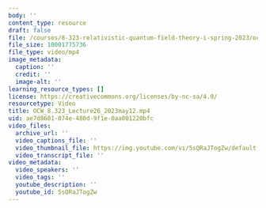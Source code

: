 ```yaml
---
body: ''
content_type: resource
draft: false
file: /courses/8-323-relativistic-quantum-field-theory-i-spring-2023/ocw_8323_lecture26_2023may12_360p_16_9.mp4
file_size: 10001775736
file_type: video/mp4
image_metadata:
  caption: ''
  credit: ''
  image-alt: ''
learning_resource_types: []
license: https://creativecommons.org/licenses/by-nc-sa/4.0/
resourcetype: Video
title: OCW_8.323_Lecture26_2023may12.mp4
uid: ae7d8601-074e-480d-9f1e-0aa001220bfc
video_files:
  archive_url: ''
  video_captions_file: ''
  video_thumbnail_file: https://img.youtube.com/vi/5sQRaJTogZw/default.jpg
  video_transcript_file: ''
video_metadata:
  video_speakers: ''
  video_tags: ''
  youtube_description: ''
  youtube_id: 5sQRaJTogZw
---
```

